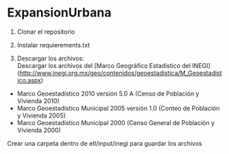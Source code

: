 # ExpansionUrbana

1. Clonar el repositorio    
2. Instalar requierements.txt    

3. Descargar los archivos:    
Descargar los archivos del [Marco Geográfico Estadístico del INEGI] (http://www.inegi.org.mx/geo/contenidos/geoestadistica/M_Geoestadistico.aspx)    
- Marco Geoestadístico 2010 versión 5.0 A (Censo de Población y Vivienda 2010)    
- Marco Geoestadístico Municipal 2005 versión 1.0 (Conteo de Población y Vivienda 2005)    
- Marco Geoestadístico Municipal 2000 (Censo General de Población y Vivienda 2000)    

Crear una carpeta dentro de etl/input/inegi para guardar los archivos

